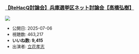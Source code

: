 ### [【ReHacQ討論会】兵庫選挙区ネット討論会【高橋弘樹】](https://www.youtube.com/watch?v=Qm5ugBF67q4)
[![](https://img.youtube.com/vi/Qm5ugBF67q4/sddefault.jpg)](https://www.youtube.com/watch?v=Qm5ugBF67q4)
-   公開日: 2025-07-06
-   視聴数: 463,217
-   **いいね数: 9,415**
-   出演者: [立花孝志](/rehacq_fan/people/立花孝志 "wikilink")
